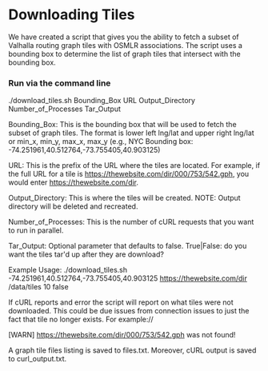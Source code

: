 # Downloading Tiles

We have created a script that gives you the ability to fetch a subset of Valhalla routing graph tiles with OSMLR associations.  The script uses a bounding box to determine the list of graph tiles that intersect with the bounding box.

### Run via the command line

./download_tiles.sh Bounding_Box URL Output_Directory Number_of_Processes Tar_Output

Bounding_Box:  This is the bounding box that will be used to fetch the subset of graph tiles.  The format is lower left lng/lat and upper right lng/lat or min_x, min_y, max_x, max_y (e.g., NYC Bounding box:  -74.251961,40.512764,-73.755405,40.903125)

URL:  This is the prefix of the URL where the tiles are located.  For example, if the full URL for a tile is https://thewebsite.com/dir/000/753/542.gph, you would enter https://thewebsite.com/dir.

Output_Directory:  This is where the tiles will be created.  NOTE: Output directory will be deleted and recreated.

Number_of_Processes:  This is the number of cURL requests that you want to run in parallel.

Tar_Output:  Optional parameter that defaults to false.  True|False: do you want the tiles tar'd up after they are download?

Example Usage: ./download_tiles.sh -74.251961,40.512764,-73.755405,40.903125 https://thewebsite.com/dir /data/tiles 10 false

If cURL reports and error the script will report on what tiles were not downloaded.  This could be due issues from connection issues to just the fact that tile no longer exists.  For example://

[WARN] https://thewebsite.com/dir/000/753/542.gph was not found!

A graph tile files listing is saved to files.txt.  Moreover, cURL output is saved to curl_output.txt.

